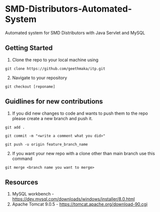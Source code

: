 # SMD-Distributors-Automated-System
Automated system for SMD Distributors with Java Servlet and MySQL

## Getting Started

1. Clone the repo to your local machine using

```
git clone https://github.com/geethmaka/itp.git
```

2. Navigate to your repository
```
git checkout [reponame]
```

## Guidlines for new contributions

1. If you did new changes to code and wants to push them to the repo please create a new branch and push it.
```
git add .
```
```
git commit -m "<write a comment what you did>"
```
```
git push -u origin feature_branch_name
```

2. If you want your new repo with a clone other than main branch use this command
```
git merge <branch name you want to merge>
```
## Resources

1. MySQL workbench - https://dev.mysql.com/downloads/windows/installer/8.0.html
2. Apache Tomcat 9.0.5 - https://tomcat.apache.org/download-90.cgi
